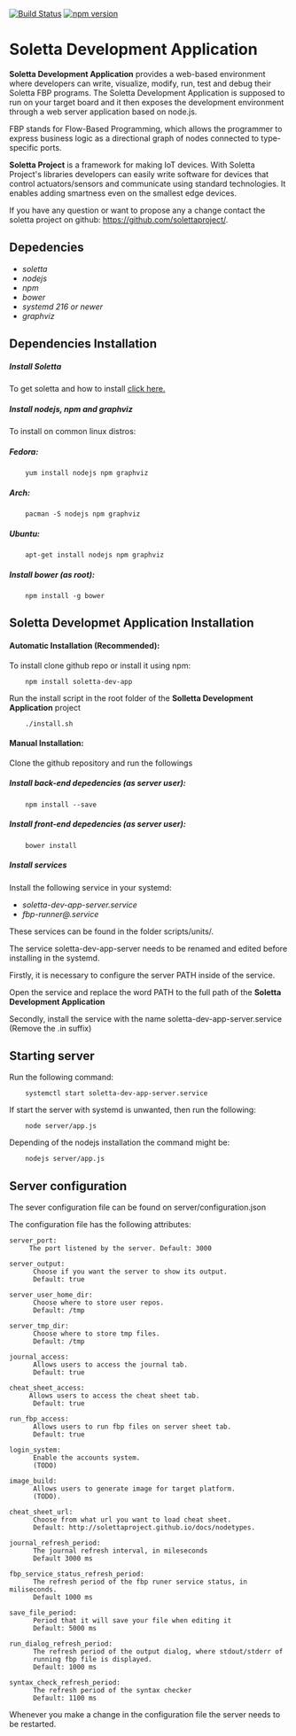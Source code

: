 [![Build Status](https://semaphoreci.com/api/v1/projects/2a301369-08f0-4bb0-9ab2-d533cae1e3c6/519205/shields_badge.svg)](https://semaphoreci.com/lstrano/soletta-dev-app)
[![npm version](https://badge.fury.io/js/soletta-dev-app.svg)](http://badge.fury.io/js/soletta-dev-app)

# Soletta Development Application

**Soletta Development Application** provides a web-based environment where developers can write, visualize, modify, run, test and debug their Soletta FBP programs. The Soletta Development Application is supposed to run on your target board and it then exposes the development environment through a web server application based on node.js.

FBP stands for Flow-Based Programming, which allows the programmer to express
business logic as a directional graph of nodes connected to type-specific ports.

**Soletta Project** is a framework for making IoT devices.
With Soletta Project's libraries developers can easily write software for
devices that control actuators/sensors and communicate using standard
technologies.
It enables adding smartness even on the smallest edge devices.

If you have any question or want to propose any a change contact the soletta
project on github: https://github.com/solettaproject/.

## Depedencies
 - *soletta*
 - *nodejs*
 - *npm*
 - *bower*
 - *systemd 216 or newer*
 - *graphviz*

## Dependencies Installation

##### Install Soletta

To get soletta and how to install [click here.](https://github.com/solettaproject/soletta/wiki#packages)

##### Install nodejs, npm and graphviz

To install on common linux distros:

##### Fedora:
        yum install nodejs npm graphviz

##### Arch:
        pacman -S nodejs npm graphviz

##### Ubuntu:
        apt-get install nodejs npm graphviz

##### Install bower (as root):
        npm install -g bower

## Soletta Developmet Application Installation

#### Automatic Installation (Recommended):

To install clone github repo or install it using npm:

        npm install soletta-dev-app

Run the install script in the root folder of the **Solletta Development Application** project

        ./install.sh

#### Manual Installation:

Clone the github repository and run the followings

##### Install back-end depedencies (as server user):
        npm install --save

##### Install front-end depedencies (as server user):
        bower install

##### Install services
Install the following service in your systemd:
 - *soletta-dev-app-server.service*
 - *fbp-runner@.service*

These services can be found in the folder scripts/units/.

The service soletta-dev-app-server needs to be renamed and edited before installing in the systemd.

Firstly, it is necessary to configure the server PATH inside of the service.

Open the service and replace the word PATH to the full path of the **Soletta Development Application**

Secondly, install the service with the name soletta-dev-app-server.service (Remove the .in suffix)


## Starting server
Run the following command:

        systemctl start soletta-dev-app-server.service

If start the server with systemd is unwanted, then run the following:

        node server/app.js

Depending of the nodejs installation the command might be:

        nodejs server/app.js

## Server configuration

The sever configuration file can be found on server/configuration.json

The configuration file has the following attributes:

    server_port:
         The port listened by the server. Default: 3000

    server_output:
          Choose if you want the server to show its output.
          Default: true

    server_user_home_dir:
          Choose where to store user repos.
          Default: /tmp

    server_tmp_dir:
          Choose where to store tmp files.
          Default: /tmp

    journal_access:
          Allows users to access the journal tab.
          Default: true

    cheat_sheet_access:
         Allows users to access the cheat sheet tab.
          Default: true

    run_fbp_access:
          Allows users to run fbp files on server sheet tab.
          Default: true

    login_system:
          Enable the accounts system.
          (TODO)

    image_build:
          Allows users to generate image for target platform.
          (TODO).

    cheat_sheet_url:
          Choose from what url you want to load cheat sheet.
          Default: http://solettaproject.github.io/docs/nodetypes.

    journal_refresh_period:
          The journal refresh interval, in mileseconds
          Default 3000 ms

    fbp_service_status_refresh_period:
          The refresh period of the fbp runer service status, in miliseconds.
          Default 1000 ms

    save_file_period:
          Period that it will save your file when editing it
          Default: 5000 ms

    run_dialog_refresh_period:
          The refresh period of the output dialog, where stdout/stderr of
          running fbp file is displayed.
          Default: 1000 ms

    syntax_check_refresh_period:
          The refresh period of the syntax checker
          Default: 1100 ms

Whenever you make a change in the configuration file the server needs
to be restarted.
